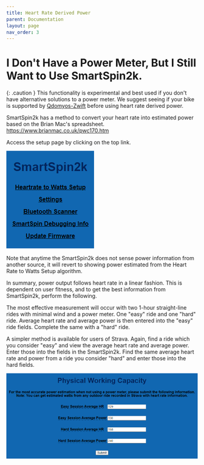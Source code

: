 ```yaml
---
title: Heart Rate Derived Power
parent: Documentation
layout: page
nav_order: 3
---
```

# I Don't Have a Power Meter, But I Still Want to Use SmartSpin2k.

{: .caution }
This functionality is experimental and best used if you don't have alternative solutions to a power meter.  We suggest seeing if your bike is supported by [Qdomyos-Zwift](https://www.qzfitness.com/) before using heart rate derived power.

SmartSpin2k has a method to convert your heart rate into estimated power based on the Brian Mac's spreadsheet. https://www.brianmac.co.uk/pwc170.htm

Access the setup page by clicking on the top link.

![](../images/heart_rate_to_watts.png)

Note that anytime the SmartSpin2k does not sense power information from another source, it will revert to showing power estimated from the Heart Rate to Watts Setup algorithm.

In summary, power output follows heart rate in a linear fashion. This is dependent on user fitness, and to get the best information from SmartSpin2k, perform the following.

The most effective measurement will occur with two 1-hour straight-line rides with minimal wind and a power meter. One "easy" ride and one "hard" ride. Average heart rate and average power is then entered into the "easy" ride fields. Complete the same with a "hard" ride.

A simpler method is available for users of Strava. Again, find a ride which you consider "easy" and view the average heart rate and average power. Enter those into the fields in the SmartSpin2k. Find the same average heart rate and power from a ride you consider "hard" and enter those into the hard fields.

![](../images/heart_rate_to_watts_setup.png)


